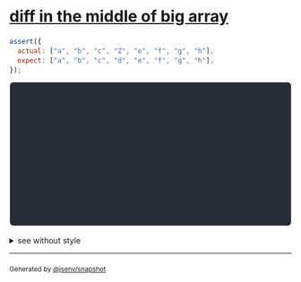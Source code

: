 # [diff in the middle of big array](../../array.test.js#L36)

```js
assert({
  actual: ["a", "b", "c", "Z", "e", "f", "g", "h"],
  expect: ["a", "b", "c", "d", "e", "f", "g", "h"],
});
```

![img](throw.svg)

<details>
  <summary>see without style</summary>

```console
AssertionError: actual and expect are different

actual: [
  ↑ 2 values ↑
  "c",
  "Z",
  "e",
  ↓ 3 values ↓
]
expect: [
  ↑ 2 values ↑
  "c",
  "d",
  "e",
  ↓ 3 values ↓
]
```

</details>


---

<sub>
  Generated by <a href="https://github.com/jsenv/core/tree/main/packages/tooling/snapshot">@jsenv/snapshot</a>
</sub>
